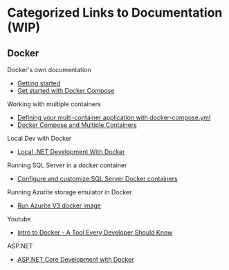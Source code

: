 # Categorized Links to Documentation (WIP)

## Docker

Docker's own documentation
- [Getting started](https://www.docker.com/get-started/)
- [Get started with Docker Compose](https://docs.docker.com/compose/gettingstarted/)

Working with multiple containers
- [Defining your multi-container application with docker-compose.yml](https://docs.microsoft.com/en-us/dotnet/architecture/microservices/multi-container-microservice-net-applications/multi-container-applications-docker-compose)
- [Docker Compose and Multiple Containers](https://www.jetbrains.com/dotnet/guide/tutorials/docker-dotnet/dotnet-docker-compose/)

Local Dev with Docker
- [Local .NET Development With Docker](https://www.jetbrains.com/dotnet/guide/tutorials/docker-dotnet/local-dotnet-development-docker/)

Running SQL Server in a docker container
- [Configure and customize SQL Server Docker containers](https://docs.microsoft.com/en-us/sql/linux/sql-server-linux-docker-container-configure?view=sql-server-ver15&pivots=cs1-powershell)

Running Azurite storage emulator in Docker
- [Run Azurite V3 docker image](https://github.com/Azure/Azurite/blob/main/README.md#dockerhub)

Youtube
- [Intro to Docker - A Tool Every Developer Should Know](https://www.youtube.com/watch?v=WcQ3-M4-jik)

ASP.NET
- [ASP.NET Core Development with Docker](https://www.jetbrains.com/dotnet/guide/tutorials/docker-dotnet/aspnet-development-docker/)

